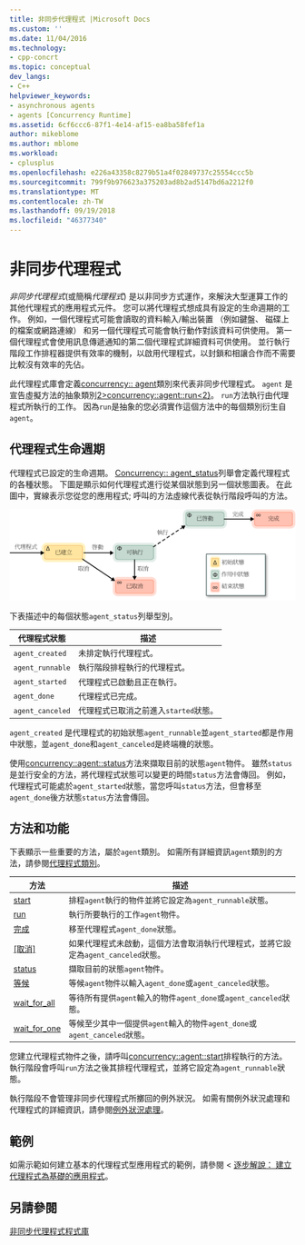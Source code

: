 ```yaml
---
title: 非同步代理程式 |Microsoft Docs
ms.custom: ''
ms.date: 11/04/2016
ms.technology:
- cpp-concrt
ms.topic: conceptual
dev_langs:
- C++
helpviewer_keywords:
- asynchronous agents
- agents [Concurrency Runtime]
ms.assetid: 6cf6ccc6-87f1-4e14-af15-ea8ba58fef1a
author: mikeblome
ms.author: mblome
ms.workload:
- cplusplus
ms.openlocfilehash: e226a43358c8279b51a4f02849737c25554ccc5b
ms.sourcegitcommit: 799f9b976623a375203ad8b2ad5147bd6a2212f0
ms.translationtype: MT
ms.contentlocale: zh-TW
ms.lasthandoff: 09/19/2018
ms.locfileid: "46377340"
---
```

# <a name="asynchronous-agents"></a>非同步代理程式

*非同步代理程式*(或簡稱*代理程式*) 是以非同步方式運作，來解決大型運算工作的其他代理程式的應用程式元件。 您可以將代理程式想成具有設定的生命週期的工作。 例如，一個代理程式可能會讀取的資料輸入/輸出裝置 （例如鍵盤、 磁碟上的檔案或網路連線） 和另一個代理程式可能會執行動作對該資料可供使用。 第一個代理程式會使用訊息傳遞通知的第二個代理程式詳細資料可供使用。 並行執行階段工作排程器提供有效率的機制，以啟用代理程式，以封鎖和相讓合作而不需要比較沒有效率的先佔。

此代理程式庫會定義[concurrency:: agent](../../parallel/concrt/reference/agent-class.md)類別來代表非同步代理程式。 `agent` 是宣告虛擬方法的抽象類別[2&gt;concurrency::agent::run&lt;2}](reference/agent-class.md#run)。 `run`方法執行由代理程式所執行的工作。 因為`run`是抽象的您必須實作這個方法中的每個類別衍生自`agent`。

## <a name="agent-life-cycle"></a>代理程式生命週期

代理程式已設定的生命週期。 [Concurrency:: agent_status](reference/concurrency-namespace-enums.md#agent_status)列舉會定義代理程式的各種狀態。 下圖是顯示如何代理程式進行從某個狀態到另一個狀態圖表。 在此圖中，實線表示您從您的應用程式; 呼叫的方法虛線代表從執行階段呼叫的方法。

![代理程式狀態圖表](../../parallel/concrt/media/agentstate.png "agentstate")

下表描述中的每個狀態`agent_status`列舉型別。

|代理程式狀態|描述|
|-----------------|-----------------|
|`agent_created`|未排定執行代理程式。|
|`agent_runnable`|執行階段排程執行的代理程式。|
|`agent_started`|代理程式已啟動且正在執行。|
|`agent_done`|代理程式已完成。|
|`agent_canceled`|代理程式已取消之前進入`started`狀態。|

`agent_created` 是代理程式的初始狀態`agent_runnable`並`agent_started`都是作用中狀態，並`agent_done`和`agent_canceled`是終端機的狀態。

使用[concurrency::agent::status](reference/agent-class.md#status)方法來擷取目前的狀態`agent`物件。 雖然`status`是並行安全的方法，將代理程式狀態可以變更的時間`status`方法會傳回。 例如，代理程式可能處於`agent_started`狀態，當您呼叫`status`方法，但會移至`agent_done`後方狀態`status`方法會傳回。

## <a name="methods-and-features"></a>方法和功能

下表顯示一些重要的方法，屬於`agent`類別。 如需所有詳細資訊`agent`類別的方法，請參閱[代理程式類別](../../parallel/concrt/reference/agent-class.md)。

|方法|描述|
|------------|-----------------|
|[start](reference/agent-class.md#start)|排程`agent`執行的物件並將它設定為`agent_runnable`狀態。|
|[run](reference/agent-class.md#run)|執行所要執行的工作`agent`物件。|
|[完成](reference/agent-class.md#done)|移至代理程式`agent_done`狀態。|
|[[取消]](../../parallel/concrt/cancellation-in-the-ppl.md#cancel)|如果代理程式未啟動，這個方法會取消執行代理程式，並將它設定為`agent_canceled`狀態。|
|[status](reference/agent-class.md#status)|擷取目前的狀態`agent`物件。|
|[等候](reference/agent-class.md#wait)|等候`agent`物件以輸入`agent_done`或`agent_canceled`狀態。|
|[wait_for_all](reference/agent-class.md#wait_for_all)|等待所有提供`agent`輸入的物件`agent_done`或`agent_canceled`狀態。|
|[wait_for_one](reference/agent-class.md#wait_for_one)|等候至少其中一個提供`agent`輸入的物件`agent_done`或`agent_canceled`狀態。|

您建立代理程式物件之後，請呼叫[concurrency::agent::start](reference/agent-class.md#start)排程執行的方法。 執行階段會呼叫`run`方法之後其排程代理程式，並將它設定為`agent_runnable`狀態。

執行階段不會管理非同步代理程式所擲回的例外狀況。 如需有關例外狀況處理和代理程式的詳細資訊，請參閱[例外狀況處理](../../parallel/concrt/exception-handling-in-the-concurrency-runtime.md)。

## <a name="example"></a>範例

如需示範如何建立基本的代理程式型應用程式的範例，請參閱 <<c0> [ 逐步解說： 建立代理程式為基礎的應用程式](../../parallel/concrt/walkthrough-creating-an-agent-based-application.md)。

## <a name="see-also"></a>另請參閱

[非同步代理程式程式庫](../../parallel/concrt/asynchronous-agents-library.md)


